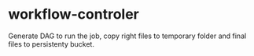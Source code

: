 # workflow-controler

Generate DAG to run the job, copy right files to temporary folder and final files to persistenty bucket.
